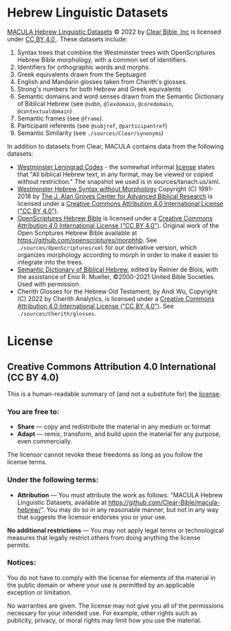 # Hebrew Linguistic Datasets

[MACULA Hebrew Linguistic Datasets](http://github.com/Clear-Bible/macula-hebrew/) © 2022 by [Clear Bible, Inc](http://www.clear.bible) is licensed under [CC BY 4.0 ](http://creativecommons.org/licenses/by/4.0/).  These datasets include:

1. Syntax trees that combine the Westminster trees with OpenScriptures Hebrew Bible morphology, with a common set of identifiers.
2. Identifiers for orthographic words and morphs.
3. Greek equivalents drawn from the Septuagint
4. English and Mandarin glosses taken from Cherith's glosses.
5. Strong's numbers for both Hebrew and Greek equivalents
6. Semantic domains and word senses drawn from the Semantic Dictionary of Biblical Hebrew (see `@sdbh`, `@lexdomain`, `@coredomain`, `@contextualdomain`)
7. Semantic frames (see `@frame`).
8. Participant referents (see `@subjref`, `@participantref`)
9. Semantic Similarity (see `./sources/Clear/synonyms`)

In addition to datasets from Clear, MACULA contains data from the following datasets:

- [Westminster Leningrad Codex](tanach.us/) - the somewhat informal [license](http://tanach.us/License.html) states that "All biblical Hebrew text, in any format, may be viewed or copied without restriction." The snapshot we used is in sources/tanach.us/xml.
- [Westminster Hebrew Syntax without Morphology](https://github.com/Clear-Bible/macula-hebrew/tree/main/sources/GrovesCenter) Copyright (C) 1991-2018 by [The J. Alan Groves Center for Advanced Biblical Research](https://www.grovescenter.org/) is licensed under a [Creative Commons Attribution 4.0 International License ("CC BY 4.0")](https://creativecommons.org/licenses/by/4.0/).
- [OpenScriptures Hebrew Bible](https://hb.openscriptures.org) is licensed under a [Creative Commons Attribution 4.0 International License ("CC BY 4.0")](https://creativecommons.org/licenses/by/4.0/). Original work of the Open Scriptures Hebrew Bible available at https://github.com/openscriptures/morphhb.  See `./sources/OpenScriptures/xml` for our derivative version, which organizes morphology according to morph in order to make it easier to integrate into the trees.
- [Semantic Dictionary of Biblical Hebrew](https://semanticdictionary.org/), edited by Reinier de Blois, with the assistance of Enio R. Mueller, ©2000-2021 United Bible Societies. Used with permission. 
- Cherith Glosses for the Hebrew Old Testament, by Andi Wu, Copyright (C) 2022 by Cherith Analytics, is licensed under a  [Creative Commons Attribution 4.0 International License ("CC BY 4.0")](https://creativecommons.org/licenses/by/4.0/). See `./sources/Cherith/glosses`.

# License

## Creative Commons Attribution 4.0 International (CC BY 4.0)

This is a human-readable summary of (and not a substitute for) the [license](http://creativecommons.org/licenses/by/4.0/).

### You are free to:

 * **Share** — copy and redistribute the material in any medium or format
 * **Adapt** — remix, transform, and build upon the material
for any purpose, even commercially.

The licensor cannot revoke these freedoms as long as you follow the license terms.

### Under the following terms:

 * **Attribution** — You must attribute the work as follows: "MACULA Hebrew Linguistic Datasets, available at https://github.com/Clear-Bible/macula-hebrew/". You may do so in any reasonable manner, but not in any way that suggests the licensor endorses you or your use.

**No additional restrictions** — You may not apply legal terms or technological measures that legally restrict others from doing anything the license permits.

### Notices:

You do not have to comply with the license for elements of the material in the public domain or where your use is permitted by an applicable exception or limitation.

No warranties are given. The license may not give you all of the permissions necessary for your intended use. For example, other rights such as publicity, privacy, or moral rights may limit how you use the material.
